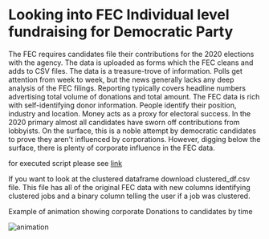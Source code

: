 
# Looking into FEC Individual level fundraising for Democratic Party

The FEC requires candidates file their contributions for the 2020 elections with the agency.  The data is uploaded as forms which the FEC cleans and adds to CSV files.  The data is a treasure-trove of information.  Polls get attention from week to week, but the news generally lacks any deep analysis of the FEC filings.  Reporting typically covers headline numbers advertising total volume of donations and total amount.  The FEC data is rich with self-identifying donor information.  People identify their position, industry and location. Money acts as a proxy for electoral success. In the 2020 primary almost all candidates have sworn off contributions from lobbyists.  On the surface, this is a noble attempt by democratic candidates to prove they aren't influenced by corporations.  However, digging below the surface, there is plenty of corporate influence in the FEC data.  

for executed script please see [link](http://rpubs.com/justin_herman_42/528091)

If you want to look at the clustered dataframe download clustered_df.csv file.  This file has all of the original FEC data with new columns identifying clustered jobs and a binary column telling the user if a job was clustered.  

Example of animation showing corporate Donations to candidates by time

![animation](https://github.com/justinherman42/Media_Bias_project/blob/master/FEC_Project/bar_races/all_execs.gif)
